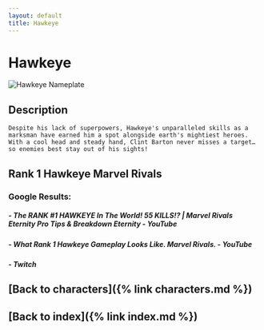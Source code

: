 ```yaml
---
layout: default
title: Hawkeye
---
```


# Hawkeye

![Hawkeye Nameplate](../images/Hawkeye.png)

## Description

    Despite his lack of superpowers, Hawkeye's unparalleled skills as a marksman have earned him a spot alongside earth's mightiest heroes. With a cool head and steady hand, Clint Barton never misses a target… so enemies best stay out of his sights!

## Rank 1 Hawkeye Marvel Rivals

### Google Results:

##### - The RANK #1 HAWKEYE In The World! 55 KILLS!? | Marvel Rivals Eternity Pro Tips & Breakdown Eternity - YouTube
##### - What Rank 1 Hawkeye Gameplay Looks Like. Marvel Rivals. - YouTube
##### - Twitch

## [Back to characters]({% link characters.md %})

## [Back to index]({% link index.md %})

